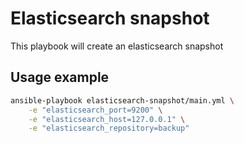Elasticsearch snapshot
======================

This playbook will create an elasticsearch snapshot

Usage example
-------------

```bash
ansible-playbook elasticsearch-snapshot/main.yml \
    -e "elasticsearch_port=9200" \
    -e "elasticsearch_host=127.0.0.1" \
    -e "elasticsearch_repository=backup"
```
